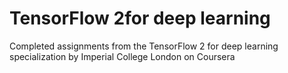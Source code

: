 # TensorFlow 2for deep learning
Completed assignments from the TensorFlow 2 for deep learning specialization by Imperial College London on Coursera
